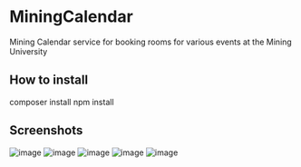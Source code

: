 # MiningCalendar
Mining Calendar service for booking rooms for various events at the Mining University

## How to install

composer install
npm install

## Screenshots
![image](https://user-images.githubusercontent.com/81085234/168750455-cb5b9a63-234a-48b5-898c-9dbfb33a05aa.png)
![image](https://user-images.githubusercontent.com/81085234/168750573-27c97ed9-34b9-47e7-a9f8-210cc16cb2f4.png)
![image](https://user-images.githubusercontent.com/81085234/168750626-df2b0a48-1ff7-4049-b1ac-cca86bdd5199.png)
![image](https://user-images.githubusercontent.com/81085234/168750766-a63f0b6e-6dd7-44be-95d5-d3e5d416288c.png)
![image](https://user-images.githubusercontent.com/81085234/168750987-f0f4c768-1ade-4b45-a500-d7d028ff1945.png)
